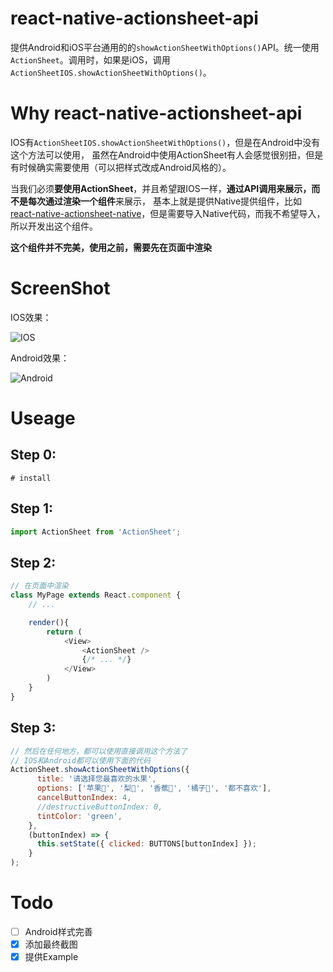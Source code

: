 # react-native-actionsheet-api

提供Android和iOS平台通用的的`showActionSheetWithOptions()`API。统一使用`ActionSheet`。调用时，如果是iOS，调用`ActionSheetIOS.showActionSheetWithOptions()`。

# Why react-native-actionsheet-api

IOS有`ActionSheetIOS.showActionSheetWithOptions()`，但是在Android中没有这个方法可以使用，
虽然在Android中使用ActionSheet有人会感觉很别扭，但是有时候确实需要使用（可以把样式改成Android风格的）。

当我们必须**要使用ActionSheet**，并且希望跟IOS一样，**通过API调用来展示，而不是每次通过渲染一个组件**来展示，
基本上就是提供Native提供组件，比如[react-native-actionsheet-native](https://www.npmjs.com/package/react-native-actionsheet-native)，但是需要导入Native代码，而我不希望导入，所以开发出这个组件。

**这个组件并不完美，使用之前，需要先在页面中渲染**

# ScreenShot

IOS效果：

![IOS](screenshot/ios.gif) 

Android效果： 

![Android](screenshot/Android.gif)


# Useage

## Step 0:

```
# install
```

## Step 1:
```js
import ActionSheet from 'ActionSheet';
```

## Step 2:

```js
// 在页面中渲染
class MyPage extends React.component {
    // ...

    render(){
        return (
            <View>
                <ActionSheet />
                {/* ... */}
            </View>
        )
    }
}
```

## Step 3:
```js
// 然后在任何地方，都可以使用直接调用这个方法了
// IOS和Android都可以使用下面的代码
ActionSheet.showActionSheetWithOptions({
      title: '请选择您最喜欢的水果',
      options: ['苹果🍎', '梨🍐', '香蕉🍌', '橘子🍊', '都不喜欢'],
      cancelButtonIndex: 4,
      //destructiveButtonIndex: 0,
      tintColor: 'green',
    },
    (buttonIndex) => {
      this.setState({ clicked: BUTTONS[buttonIndex] });
    }
);
```

# Todo
- [ ] Android样式完善  
- [x] 添加最终截图  
- [x] 提供Example  